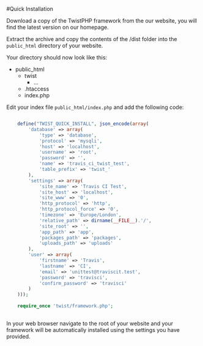 #Quick Installation

Download a copy of the TwistPHP framework from the our website, you will find the latest version on our homepage.

Extract the archive and copy the contents of the /dist folder into the `public_html` directory of your website.

Your directory should now look like this:

* public_html
    * twist
        * ...
    * .htaccess
    * index.php
    
Edit your index file `public_html/index.php` and add the following code:

```php

    define("TWIST_QUICK_INSTALL", json_encode(array(
        'database' => array(
            'type' => 'database',
            'protocol' => 'mysqli',
            'host' => 'localhost',
            'username' => 'root',
            'password' => '',
            'name' => 'travis_ci_twist_test',
            'table_prefix' => 'twist_'
        ),
        'settings' => array(
            'site_name' => 'Travis CI Test',
            'site_host' => 'localhost',
            'site_www' => '0',
            'http_protocol' => 'http',
            'http_protocol_force' => '0',
            'timezone' => 'Europe/London',
            'relative_path' => dirname(__FILE__).'/',
            'site_root' => '',
            'app_path' => 'app',
            'packages_path' => 'packages',
            'uploads_path' => 'uploads'
        ),
        'user' => array(
            'firstname' => 'Travis',
            'lastname' => 'CI',
            'email' => 'unittest@traviscit.test',
            'password' => 'travisci',
            'confirm_password' => 'travisci'
        )
    )));
    
    require_once 'twist/framework.php';
   
```

In your web browser navigate to the root of your website and your framework will be automatically installed using the settings you have provided.